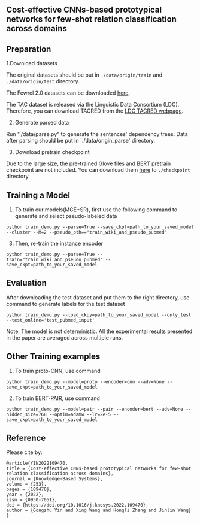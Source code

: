 ## Cost-effective CNNs-based prototypical networks for few-shot relation classification across domains

Preparation
---

1.Download datasets

The original datasets should be put in `./data/origin/train` and `./data/origin/test` directory.

The Fewrel 2.0 datasets can be downloaded [here](https://competitions.codalab.org/competitions/27981#participate-get_data).

The TAC dataset is released via the Linguistic Data Consortium (LDC). Therefore, you can download TACRED from the [LDC TACRED webpage](https://catalog.ldc.upenn.edu/LDC2018T24). 

2. Generate parsed data

Run "./data/parse.py" to generate the sentences' dependency trees. Data after parsing should be put in `./data/origin_parse' directory.


3. Download pretrain checkpoint

Due to the large size, the pre-trained Glove files and BERT pretrain checkpoint are not included. You can download them [here](https://drive.google.com/drive/folders/1lXComU1HNd2dN4uU_SmUCpMosHbY5jF8?usp=sharing) to `./checkpoint` directory.

Training a Model
---

1. To train our models(MCE+SR), first use the following command to generate and select pseudo-labeled data

```shell
python train_demo.py --parse=True --save_ckpt=path_to_your_saved_model --cluster --M=2 --pseudo_pth=="train_wiki_and_pseudo_pubmed"
```

3. Then, re-train the instance encoder
```shell
python train_demo.py --parse=True --train="train_wiki_and_pseudo_pubmed" --save_ckpt=path_to_your_saved_model
```

Evaluation
---
After downloading the test dataset and put them to the right directory, use command to generate labels for the test dataset
```shell
python train_demo.py --load_ckpy=path_to_your_saved_model --only_test --test_online='test_pubmed_input'
```

Note: The model is not deterministic. All the experimental results presented in the paper are averaged across multiple runs.

## Other Training examples
1. To train proto-CNN, use command
```shell
python train_demo.py --model=proto --encoder=cnn --adv=None --save_ckpt=path_to_your_saved_model
```
2. To train BERT-PAIR, use command
```shell
python train_demo.py --model=pair --pair --encoder=bert --adv=None --hidden_size=768 --optim=adamw --lr=2e-5 --save_ckpt=path_to_your_saved_model
```

## Reference
 Please cite by:
```
@article{YIN2022109470,
title = {Cost-effective CNNs-based prototypical networks for few-shot relation classification across domains},
journal = {Knowledge-Based Systems},
volume = {253},
pages = {109470},
year = {2022},
issn = {0950-7051},
doi = {https://doi.org/10.1016/j.knosys.2022.109470},
author = {Gongzhu Yin and Xing Wang and Hongli Zhang and Jinlin Wang}
}
```